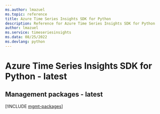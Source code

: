 ```yaml
---
ms.author: lmazuel
ms.topic: reference
title: Azure Time Series Insights SDK for Python
description: Reference for Azure Time Series Insights SDK for Python
author: lmazuel
ms.service: timeseriesinsights
ms.data: 08/25/2022
ms.devlang: python
---
```

# Azure Time Series Insights SDK for Python - latest

## Management packages - latest
[!INCLUDE [mgmt-packages](time-series-insights-mgmt-index.md)]